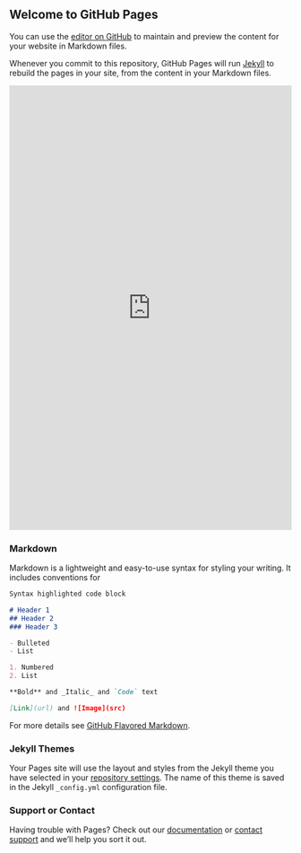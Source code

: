 ## Welcome to GitHub Pages

You can use the [editor on GitHub](https://github.com/daniellecox/survey/edit/gh-pages/index.md) to maintain and preview the content for your website in Markdown files.

Whenever you commit to this repository, GitHub Pages will run [Jekyll](https://jekyllrb.com/) to rebuild the pages in your site, from the content in your Markdown files.

<iframe height="793" title="Embedded Wufoo Form" allowtransparency="true" frameborder="0" scrolling="no" style="width:100%;border:none" src="https://1api.wufoo.com/embed/z11fg7za13e9so2/"> <a href="https://1api.wufoo.com/forms/z11fg7za13e9so2/">Fill out my Wufoo form!</a> </iframe>



### Markdown

Markdown is a lightweight and easy-to-use syntax for styling your writing. It includes conventions for

```markdown
Syntax highlighted code block

# Header 1
## Header 2
### Header 3

- Bulleted
- List

1. Numbered
2. List

**Bold** and _Italic_ and `Code` text

[Link](url) and ![Image](src)
```

For more details see [GitHub Flavored Markdown](https://guides.github.com/features/mastering-markdown/).

### Jekyll Themes

Your Pages site will use the layout and styles from the Jekyll theme you have selected in your [repository settings](https://github.com/daniellecox/survey/settings). The name of this theme is saved in the Jekyll `_config.yml` configuration file.

### Support or Contact

Having trouble with Pages? Check out our [documentation](https://docs.github.com/categories/github-pages-basics/) or [contact support](https://support.github.com/contact) and we’ll help you sort it out.

